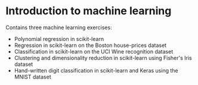 # Introduction to machine learning

Contains three machine learning exercises:
 - Polynomial regression in scikit-learn
 - Regression in scikit-learn on the Boston house-prices dataset
 - Classification in scikit-learn on the UCI Wine recognition dataset
 - Clustering and dimensionality reduction in scikit-learn using Fisher's Iris dataset
 - Hand-written digit classification in scikit-learn and Keras using the MNIST dataset
